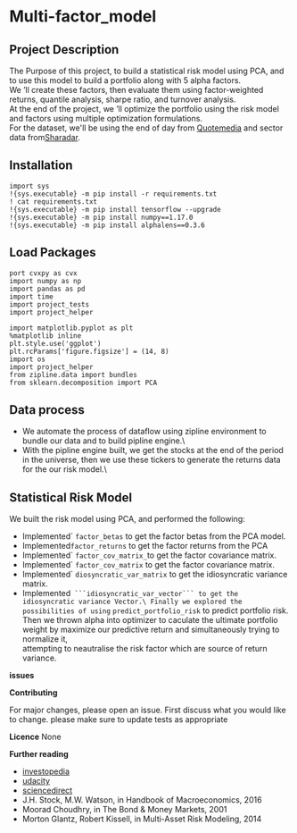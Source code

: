 # **Multi-factor_model**

## **Project Description**

The Purpose of this project, to build a statistical risk model using PCA, and to use this model to build a portfolio along with 5 alpha factors.\
We ’ll create these factors, then evaluate them using factor-weighted returns, quantile analysis, sharpe ratio, and turnover analysis.\
At the end of the project, we ’ll optimize the portfolio using the risk model and factors using multiple optimization formulations.\
For the dataset, we'll be using the end of day from [Quotemedia](https://www.quotemedia.com) and sector data from[Sharadar](https://www.quandl.com/publishers/SHARADAR).


## **Installation**
```
import sys
!{sys.executable} -m pip install -r requirements.txt
! cat requirements.txt
!{sys.executable} -m pip install tensorflow --upgrade
!{sys.executable} -m pip install numpy==1.17.0
!{sys.executable} -m pip install alphalens==0.3.6 

```
## **Load Packages**
```
port cvxpy as cvx
import numpy as np
import pandas as pd
import time
import project_tests
import project_helper

import matplotlib.pyplot as plt
%matplotlib inline
plt.style.use('ggplot')
plt.rcParams['figure.figsize'] = (14, 8)
import os
import project_helper
from zipline.data import bundles
from sklearn.decomposition import PCA

```

## **Data process**
- We automate the process of dataflow using zipline environment to bundle our data and to  build pipline engine.\
- With the pipline engine built, we get the stocks at the end of the period in the universe, then we use these tickers to generate the returns data for the our risk model.\

## **Statistical Risk Model**
We built the risk model using PCA,  and performed the following:
- Implemented` ```factor_betas``` to get the factor betas from the PCA model.
- Implemented```factor_returns``` to get the factor returns from the PCA 
- Implemented` ```factor_cov_matrix_```to get the factor covariance matrix.
- Implemented` ```factor_cov_matrix``` to get the factor covariance matrix.
- Implemented` ```diosyncratic_var_matrix``` to get the idiosyncratic variance matrix.
- Implemented` ```idiosyncratic_var_vector``` to get the idiosyncratic variance Vector.\
 Finally we explored the possibilities of using` ```predict_portfolio_risk``` to predict portfolio risk.
 Then we thrown alpha into optimizer to caculate the ultimate portfolio weight by maximize our predictive return and simultaneously trying to normalize it,\
 attempting to neautralise the risk factor which are source of return variance.

**issues**


**Contributing**

For major changes, please open an issue. First discuss what you would like to change.
please make sure to update tests as appropriate

**Licence**
None



**Further reading**
- [investopedia](https://www.investopedia.com/terms/m/multifactor-model.asp)
- [udacity](https://udacity.com/nanodegrees/)
- [sciencedirect](https://www.sciencedirect.com/topics/social-sciences/factor-model)
- J.H. Stock, M.W. Watson, in Handbook of Macroeconomics, 2016
- Moorad Choudhry, in The Bond & Money Markets, 2001
- Morton Glantz, Robert Kissell, in Multi-Asset Risk Modeling, 2014



